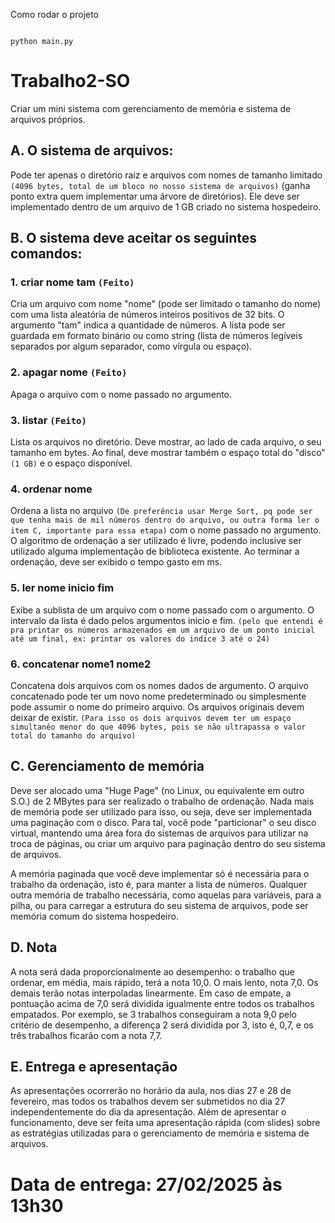 Como rodar o projeto

```shell

python main.py 

```
# Trabalho2-SO

Criar um mini sistema com gerenciamento de memória e sistema de arquivos próprios.

## A. O sistema de arquivos:
Pode ter apenas o diretório raiz e arquivos com nomes de tamanho limitado `(4096 bytes, total de um bloco no nosso sistema de arquivos)` (ganha ponto extra quem implementar uma árvore de diretórios). Ele deve ser implementado dentro de um arquivo de 1 GB criado no sistema hospedeiro.

## B. O sistema deve aceitar os seguintes comandos:

### 1. criar nome tam `(Feito)`
Cria um arquivo com nome "nome" (pode ser limitado o tamanho do nome) com uma lista aleatória de números inteiros positivos de 32 bits. O argumento "tam" indica a quantidade de números. A lista pode ser guardada em formato binário ou como string (lista de números legíveis separados por algum separador, como vírgula ou espaço).

### 2. apagar nome `(Feito)`
Apaga o arquivo com o nome passado no argumento.

### 3. listar `(Feito)`
Lista os arquivos no diretório. Deve mostrar, ao lado de cada arquivo, o seu tamanho em bytes. Ao final, deve mostrar também o espaço total do "disco" `(1 GB)` e o espaço disponível.

### 4. ordenar nome
Ordena a lista no arquivo `(De preferência usar Merge Sort, pq pode ser que tenha mais de mil números dentro do arquivo, ou outra forma ler o item C, importante para essa etapa)` com o nome passado no argumento. O algoritmo de ordenação a ser utilizado é livre, podendo inclusive ser utilizado alguma implementação de biblioteca existente. Ao terminar a ordenação, deve ser exibido o tempo gasto em ms.

### 5. ler nome inicio fim
Exibe a sublista de um arquivo com o nome passado com o argumento. O intervalo da lista é dado pelos argumentos inicio e fim. `(pelo que entendi é pra printar os números armazenados em um arquivo de um ponto inicial até um final, ex: printar os valores do indice 3 até o 24)`

### 6. concatenar nome1 nome2
Concatena dois arquivos com os nomes dados de argumento. O arquivo concatenado pode ter um novo nome predeterminado ou simplesmente pode assumir o nome do primeiro arquivo. Os arquivos originais devem deixar de existir. `(Para isso os dois arquivos devem ter um espaço simultanêo menor do que 4096 bytes, pois se não ultrapassa o valor total do tamanho do arquivo)`

## C. Gerenciamento de memória
Deve ser alocado uma "Huge Page" (no Linux, ou equivalente em outro S.O.) de 2 MBytes para ser realizado o trabalho de ordenação. Nada mais de memória pode ser utilizado para isso, ou seja, deve ser implementada uma paginação com o disco. Para tal, você pode "particionar" o seu disco virtual, mantendo uma área fora do sistemas de arquivos para utilizar na troca de páginas, ou criar um arquivo para paginação dentro do seu sistema de arquivos.

A memória paginada que você deve implementar só é necessária para o trabalho da ordenação, isto é, para manter a lista de números. Qualquer outra memória de trabalho necessária, como aquelas para variáveis, para a pilha, ou para carregar a estrutura do seu sistema de arquivos, pode ser memória comum do sistema hospedeiro.

## D. Nota
A nota será dada proporcionalmente ao desempenho: o trabalho que ordenar, em média, mais rápido, terá a nota 10,0. O mais lento, nota 7,0. Os demais terão notas interpoladas linearmente. Em caso de empate, a pontuação acima de 7,0 será dividida igualmente entre todos os trabalhos empatados. Por exemplo, se 3 trabalhos conseguiram a nota 9,0 pelo critério de desempenho, a diferença 2 será dividida por 3, isto é, 0,7, e os três trabalhos ficarão com a nota 7,7.

## E. Entrega e apresentação
As apresentações ocorrerão no horário da aula, nos dias 27 e 28 de fevereiro, mas todos os trabalhos devem ser submetidos no dia 27 independentemente do dia da apresentação.
Além de apresentar o funcionamento, deve ser feita uma apresentação rápida (com slides) sobre as estratégias utilizadas para o gerenciamento de memória e sistema de arquivos.

# Data de entrega: 27/02/2025 às 13h30
